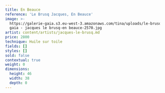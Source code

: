 ```yaml
---
title: En Beauce
reference: 'Le Brusq Jacques, En Beauce'
image: >-
  https://galerie-gaia.s3.eu-west-3.amazonaws.com/tina/uploads/le-brusq-jacques/galerie
  gaia - jacques le brusq-en beauce-2570.jpg
artist: content/artists/jacques-le-brusq.md
price: 2800
technique: Huile sur toile
fields: []
styles: []
sold: false
contextual: true
weight: 0
dimensions:
  height: 46
  width: 38
  depth: 0
---
```



